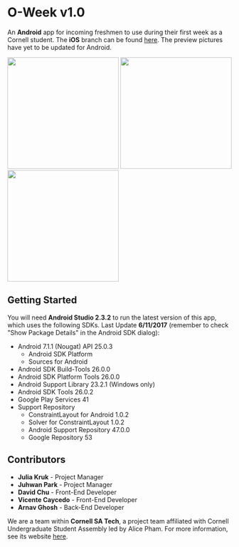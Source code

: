 O-Week v1.0
======
An **Android** app for incoming freshmen to use during their first week as a Cornell student. The **iOS** branch can be found [here](https://github.com/Cornell-SA-Tech/o-week-ios).
The preview pictures have yet to be updated for Android.

<img src="http://www.cornellsatech.org/img/oweek1.png" width="250px">  <img src="http://www.cornellsatech.org/img/oweek2.png" width="250px">  <img src="http://www.cornellsatech.org/img/oweek3.png" width="250px">

Getting Started
------
You will need **Android Studio 2.3.2** to run the latest version of this app, which uses the following SDKs. Last Update **6/11/2017** (remember to check "Show Package Details" in the Android SDK dialog):
 * Android 7.1.1 (Nougat) API 25.0.3
   * Android SDK Platform
   * Sources for Android
 * Android SDK Build-Tools 26.0.0
 * Android SDK Platform Tools 26.0.0
 * Android Support Library 23.2.1 (Windows only)
 * Android SDK Tools 26.0.2
 * Google Play Services 41
 * Support Repository
   * ConstraintLayout for Android 1.0.2
   * Solver for ConstraintLayout 1.0.2
   * Android Support Repository 47.0.0
   * Google Repository 53

Contributors
------
 * **Julia Kruk** - Project Manager
 * **Juhwan Park** - Project Manager
 * **David Chu** - Front-End Developer
 * **Vicente Caycedo** - Front-End Developer
 * **Arnav Ghosh** - Back-End Developer
 
We are a team within **Cornell SA Tech**, a project team affiliated with Cornell Undergraduate Student Assembly led by Alice Pham. For more information, see its website [here](http://www.cornellsatech.org/).

